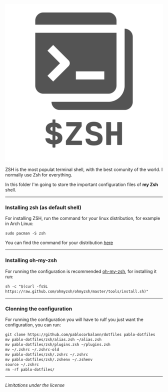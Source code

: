 <p align="center">
  <img src="images/logo.png" alt="ZSH">
</p>

ZSH is the most populat terminal shell, with the best comunity of the world. I normally use Zsh for everything.

In this folder I'm going to store the important configuration files of **my Zsh** shell.

---

### Installing zsh (as default shell)
For installing ZSH, run the command for your linux distribution, for example in Arch Linux:
```shell
sudo pacman -S zsh
```
You can find the command for your distribution [here](https://github.com/ohmyzsh/ohmyzsh/wiki/Installing-ZSH)

---

### Installing oh-my-zsh
For running the configuration is recommended [oh-my-zsh](https://ohmyz.sh/), for installing it run:
```shell
sh -c "$(curl -fsSL https://raw.github.com/ohmyzsh/ohmyzsh/master/tools/install.sh)"
```

---

### Clonning the configuration
For running the configuration you will have to ruIf you just want the configuration, you can run:
```shell
git clone https://github.com/pablocorbalann/dotfiles pablo-dotfiles
mv pablo-dotfiles/zsh/alias.zsh ~/alias.zsh
mv pablo-dotfiles/zsh/plugins.zsh ~/plugins.zsh
mv ~/.zshrc ~/.zshrc-old
mv pablo-dotfiles/zsh/.zshrc ~/.zshrc
mv pablo-dotfiles/zsh/.zshenv ~/.zshenv
source ~/.zshrc
rm -rf pablo-dotfiles/
```

---

###### Limitations under the license
